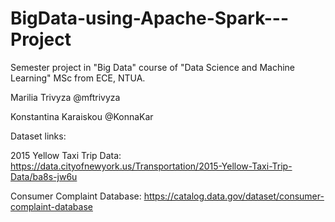 # BigData-using-Apache-Spark---Project

Semester project in "Big Data" course of "Data Science and Machine Learning" MSc from ECE, NTUA.


Marilia Trivyza @mftrivyza

Konstantina Karaiskou @KonnaKar

Dataset links:

2015 Yellow Taxi Trip Data: https://data.cityofnewyork.us/Transportation/2015-Yellow-Taxi-Trip-Data/ba8s-jw6u

Consumer Complaint Database: https://catalog.data.gov/dataset/consumer-complaint-database
